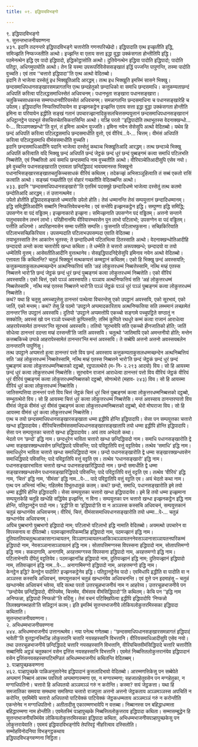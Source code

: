 ```yaml
---
title: ०९. इद्धिपादविभङ्गो

---
```

९. इद्धिपादविभङ्गो  
१. सुत्तन्तभाजनीयवण्णना  
४३१. इदानि तदनन्तरे इद्धिपादविभङ्गे चत्तारोति गणनपरिच्छेदो। इद्धिपादाति एत्थ इज्झतीति इद्धि, समिज्झति निप्फज्जतीति अत्थो। इज्झन्ति वा एताय सत्ता इद्धा वुद्धा उक्कंसगता होन्तीतिपि इद्धि। पठमेनत्थेन इद्धि एव पादो इद्धिपादो, इद्धिकोट्ठासोति अत्थो। दुतियेनत्थेन इद्धिया पादोति इद्धिपादो; पादोति पतिट्ठा, अधिगमुपायोति अत्थो। तेन हि यस्मा उपरूपरिविसेससङ्खातं इद्धिं पज्जन्ति पापुणन्ति, तस्मा पादोति वुच्चति। एवं ताव ‘‘चत्तारो इद्धिपादा’’ति एत्थ अत्थो वेदितब्बो।  
इदानि ते भाजेत्वा दस्सेतुं इध भिक्खूतिआदि आरद्धम्। तत्थ इध भिक्खूति इमस्मिं सासने भिक्खु। छन्दसमाधिपधानसङ्खारसमन्नागतन्ति एत्थ छन्दहेतुको छन्दाधिको वा समाधि छन्दसमाधि। कत्तुकम्यताछन्दं अधिपतिं करित्वा पटिलद्धसमाधिस्सेतं अधिवचनम्। पधानभूता सङ्खारा पधानसङ्खारा। चतुकिच्चसाधकस्स सम्मप्पधानवीरियस्सेतं अधिवचनम्। समन्नागतन्ति छन्दसमाधिना च पधानसङ्खारेहि च उपेतम्। इद्धिपादन्ति निप्फत्तिपरियायेन वा इज्झनकट्ठेन इज्झन्ति एताय सत्ता इद्धा वुद्धा उक्कंसगता होन्तीति इमिना वा परियायेन इद्धीति सङ्खं गतानं उपचारज्झानादिकुसलचित्तसम्पयुत्तानं छन्दसमाधिपधानसङ्खारानं अधिट्ठानट्ठेन पादभूतं सेसचित्तचेतसिकरासिन्ति अत्थो। यञ्हि परतो ‘‘इद्धिपादोति तथाभूतस्स वेदनाक्खन्धो…पे॰… विञ्ञाणक्खन्धो’’ति वुत्तं, तं इमिना अत्थेन युज्जति। इमिना नयेन सेसेसुपि अत्थो वेदितब्बो। यथेव हि छन्दं अधिपतिं करित्वा पटिलद्धसमाधि छन्दसमाधीति वुत्तो, एवं वीरियं…पे॰… चित्तम्। वीमंसं अधिपतिं करित्वा पटिलद्धसमाधि वीमंससमाधीति वुच्चति।  
इदानि छन्दसमाधिआदीनि पदानि भाजेत्वा दस्सेतुं कथञ्च भिक्खूतिआदि आरद्धम्। तत्थ छन्दञ्चे भिक्खु अधिपतिं करित्वाति यदि भिक्खु छन्दं अधिपतिं छन्दं जेट्ठकं छन्दं धुरं छन्दं पुब्बङ्गमं कत्वा समाधिं पटिलभति निब्बत्तेति, एवं निब्बत्तितो अयं समाधि छन्दसमाधि नाम वुच्चतीति अत्थो। वीरियञ्चेतिआदीसुपि एसेव नयो। इमे वुच्चन्ति पधानसङ्खाराति एत्तावता छन्दिद्धिपादं भावयमानस्स भिक्खुनो पधानाभिसङ्खारसङ्खातचतुकिच्चसाधकं वीरियं कथितम्। तदेकज्झं अभिसञ्ञूहित्वाति तं सब्बं एकतो रासिं कत्वाति अत्थो। सङ्ख्यं गच्छतीति एतं वोहारं गच्छतीति वेदितब्बन्ति अत्थो।  
४३३. इदानि ‘‘छन्दसमाधिपधानसङ्खारो’’ति एतस्मिं पदसमूहे छन्दादिधम्मे भाजेत्वा दस्सेतुं तत्थ कतमो छन्दोतिआदि आरद्धम्। तं उत्तानत्थमेव।  
उपेतो होतीति इद्धिपादसङ्खातो धम्मरासि उपेतो होति। तेसं धम्मानन्ति तेसं सम्पयुत्तानं छन्दादिधम्मानम्। इद्धि समिद्धीतिआदीनि सब्बानि निप्फत्तिवेवचनानेव। एवं सन्तेपि इज्झनकट्ठेन इद्धि। सम्पुण्णा इद्धि समिद्धि; उपसग्गेन वा पदं वड्ढितम्। इज्झनाकारो इज्झना। समिज्झनाति उपसग्गेन पदं वड्ढितम्। अत्तनो सन्ताने पातुभाववसेन लभनं लाभो। परिहीनानम्पि वीरियारम्भवसेन पुन लाभो पटिलाभो; उपसग्गेन वा पदं वड्ढितम्। पत्तीति अधिगमो। अपरिहानवसेन सम्मा पत्तीति सम्पत्ति। फुसनाति पटिलाभफुसना। सच्छिकिरियाति पटिलाभसच्छिकिरियाव। उपसम्पदाति पटिलाभउपसम्पदा एवाति वेदितब्बा।  
तयाभूतस्साति तेन आकारेन भूतस्स; ते छन्दादिधम्मे पटिलभित्वा ठितस्साति अत्थो। वेदनाक्खन्धोतिआदीहि छन्दादयो अन्तो कत्वा चत्तारोपि खन्धा कथिता। ते धम्मेति ते चत्तारो अरूपक्खन्धे; छन्दादयो वा तयो धम्मेतिपि वुत्तम्। आसेवतीतिआदीनि वुत्तत्थानेव। सेसइद्धिपादनिद्देसेसुपि इमिनाव नयेन अत्थो वेदितब्बो।  
एत्तावता किं कथितन्ति? चतुन्नं भिक्खूनं मत्थकप्पत्तं कम्मट्ठानं कथितम्। एको हि भिक्खु छन्दं अवस्सयति; कत्तुकम्यताकुसलधम्मच्छन्देन अत्थनिप्फत्तियं सति ‘अहं लोकुत्तरधम्मं निब्बत्तेस्सामि, नत्थि मय्हं एतस्स निब्बत्तने भारो’ति छन्दं जेट्ठकं छन्दं धुरं छन्दं पुब्बङ्गमं कत्वा लोकुत्तरधम्मं निब्बत्तेति। एको वीरियं अवस्सयति। एको चित्तं, एको पञ्ञं अवस्सयति। पञ्ञाय अत्थनिप्फत्तियं सति ‘अहं लोकुत्तरधम्मं निब्बत्तेस्सामि , नत्थि मय्हं एतस्स निब्बत्तने भारो’ति पञ्ञं जेट्ठकं पञ्ञं धुरं पञ्ञं पुब्बङ्गमं कत्वा लोकुत्तरधम्मं निब्बत्तेति।  
कथं? यथा हि चतूसु अमच्चपुत्तेसु ठानन्तरं पत्थेत्वा विचरन्तेसु एको उपट्ठानं अवस्सयि, एको सूरभावं, एको जातिं, एको मन्तम्। कथं? तेसु हि पठमो ‘उपट्ठाने अप्पमादकारिताय अत्थनिप्फत्तिया सति लब्भमानं लच्छामेतं ठानन्तर’न्ति उपट्ठानं अवस्सयि। दुतियो ‘उपट्ठाने अप्पमत्तोपि एकच्चो सङ्गामे पच्चुपट्ठिते सण्ठातुं न सक्कोति; अवस्सं खो पन रञ्ञो पच्चन्तो कुप्पिस्सति; तस्मिं कुप्पिते रथधुरे कम्मं कत्वा राजानं आराधेत्वा आहरापेस्सामेतं ठानन्तर’न्ति सूरभावं अवस्सयि। ततियो ‘सूरभावेपि सति एकच्चो हीनजातिको होति; जातिं सोधेत्वा ठानन्तरं ददन्ता मय्हं दस्सन्ती’ति जातिं अवस्सयि। चतुत्थो ‘जातिमापि एको अमन्तनीयो होति; मन्तेन कत्तब्बकिच्चे उप्पन्ने आहरापेस्सामेतं ठानन्तर’न्ति मन्तं अवस्सयि। ते सब्बेपि अत्तनो अत्तनो अवस्सयबलेन ठानन्तरानि पापुणिंसु।  
तत्थ उपट्ठाने अप्पमत्तो हुत्वा ठानन्तरं पत्तो विय छन्दं अवस्साय कत्तुकम्यताकुसलधम्मच्छन्देन अत्थनिब्बत्तियं सति ‘अहं लोकुत्तरधम्मं निब्बत्तेस्सामि, नत्थि मय्हं एतस्स निब्बत्तने भारो’ति छन्दं जेट्ठकं छन्दं धुरं छन्दं पुब्बङ्गमं कत्वा लोकुत्तरधम्मनिब्बत्तको दट्ठब्बो, रट्ठपालत्थेरो (म॰ नि॰ २.२९३ आदयो) विय। सो हि आयस्मा छन्दं धुरं कत्वा लोकुत्तरधम्मं निब्बत्तेसि। सूरभावेन राजानं आराधेत्वा ठानन्तरं पत्तो विय वीरियं जेट्ठकं वीरियं धुरं वीरियं पुब्बङ्गमं कत्वा लोकुत्तरधम्मनिब्बत्तको दट्ठब्बो, सोणत्थेरो (महाव॰ २४३) विय। सो हि आयस्मा वीरियं धुरं कत्वा लोकुत्तरधम्मं निब्बत्तेसि।  
जातिसम्पत्तिया ठानन्तरं पत्तो विय चित्तं जेट्ठकं चित्तं धुरं चित्तं पुब्बङ्गमं कत्वा लोकुत्तरधम्मनिब्बत्तको दट्ठब्बो, सम्भूतत्थेरो विय। सो हि आयस्मा चित्तं धुरं कत्वा लोकुत्तरधम्मं निब्बत्तेसि। मन्तं अवस्साय ठानन्तरप्पत्तो विय वीमंसं जेट्ठकं वीमंसं धुरं वीमंसं पुब्बङ्गमं कत्वा लोकुत्तरधम्मनिब्बत्तको दट्ठब्बो, थेरो मोघराजा विय। सो हि आयस्मा वीमंसं धुरं कत्वा लोकुत्तरधम्मं निब्बत्तेसि।  
एत्थ च तयो छन्दसमाधिपधानसङ्खारसङ्खाता धम्मा इद्धीपि होन्ति इद्धिपादापि। सेसा पन सम्पयुत्तका चत्तारो खन्धा इद्धिपादायेव। वीरियचित्तवीमंससमाधिपधानसङ्खारसङ्खातापि तयो धम्मा इद्धीपि होन्ति इद्धिपादापि। सेसा पन सम्पयुत्तका चत्तारो खन्धा इद्धिपादायेव। अयं ताव अभेदतो कथा।  
भेदतो पन ‘छन्दो’ इद्धि नाम। छन्दधुरेन भाविता चत्तारो खन्धा छन्दिद्धिपादो नाम। समाधि पधानसङ्खारोति द्वे धम्मा सङ्खारक्खन्धवसेन छन्दिद्धिपादे पविसन्ति; पादे पविट्ठातिपि वत्तुं वट्टतियेव। तत्थेव ‘समाधि’ इद्धि नाम। समाधिधुरेन भाविता चत्तारो खन्धा समाधिद्धिपादो नाम। छन्दो पधानसङ्खारोति द्वे धम्मा सङ्खारक्खन्धवसेन समाधिद्धिपादे पविसन्ति; पादे पविट्ठातिपि वत्तुं वट्टति एव। तत्थेव ‘पधानसङ्खारो’ इद्धि नाम। पधानसङ्खारभाविता चत्तारो खन्धा पधानसङ्खारिद्धिपादो नाम। छन्दो समाधीति द्वे धम्मा सङ्खारक्खन्धवसेन पधानसङ्खारिद्धिपादे पविसन्ति; पादे पविट्ठातिपि वत्तुं वट्टति एव। तत्थेव ‘वीरियं’ इद्धि नाम, ‘चित्तं’ इद्धि नाम, ‘वीमंसा’ इद्धि नाम…पे॰… पादे पविट्ठातिपि वत्तुं वट्टति एव। अयं भेदतो कथा नाम।  
एत्थ पन अभिनवं नत्थि; गहितमेव विभूतधातुकं कतम्। कथं? छन्दो, समाधि, पधानसङ्खारोति इमे तयो धम्मा इद्धीपि होन्ति इद्धिपादापि। सेसा सम्पयुत्तका चत्तारो खन्धा इद्धिपादायेव। इमे हि तयो धम्मा इज्झमाना सम्पयुत्तकेहि चतूहि खन्धेहि सद्धिंयेव इज्झन्ति, न विना। सम्पयुत्तका पन चत्तारो खन्धा इज्झनकट्ठेन इद्धि नाम होन्ति, पतिट्ठानट्ठेन पादो नाम। ‘इद्धी’ति वा ‘इद्धिपादो’ति वा न अञ्ञस्स कस्सचि अधिवचनं, सम्पयुत्तकानं चतुन्नं खन्धानंयेव अधिवचनम्। वीरियं, चित्तं, वीमंसासमाधिपधानसङ्खारोति तयो धम्मा…पे॰… चतुन्नं खन्धानंयेव अधिवचनम्।  
अपिच पुब्बभागो पुब्बभागो इद्धिपादो नाम; पटिलाभो पटिलाभो इद्धि नामाति वेदितब्बो। अयमत्थो उपचारेन वा विपस्सनाय वा दीपेतब्बो। पठमज्झानपरिकम्मञ्हि इद्धिपादो नाम, पठमज्झानं इद्धि नाम। दुतियततियचतुत्थआकासानञ्चायतन, विञ्ञाणञ्चायतनआकिञ्चञ्ञायतननेवसञ्ञानासञ्ञायतनपरिकम्मं इद्धिपादो नाम, नेवसञ्ञानासञ्ञायतनं इद्धि नाम। सोतापत्तिमग्गस्स विपस्सना इद्धिपादो नाम, सोतापत्तिमग्गो इद्धि नाम। सकदागामि, अनागामि, अरहत्तमग्गस्स विपस्सना इद्धिपादो नाम, अरहत्तमग्गो इद्धि नाम। पटिलाभेनापि दीपेतुं वट्टतियेव। पठमज्झानञ्हि इद्धिपादो नाम, दुतियज्झानं इद्धि नाम; दुतियज्झानं इद्धिपादो नाम, ततियज्झानं इद्धि नाम…पे॰… अनागामिमग्गो इद्धिपादो नाम, अरहत्तमग्गो इद्धि नाम।  
केनट्ठेन इद्धि? केनट्ठेन पादोति? इज्झनकट्ठेनेव इद्धि। पतिट्ठानट्ठेनेव पादो। एवमिधापि इद्धीति वा पादोति वा न अञ्ञस्स कस्सचि अधिवचनं, सम्पयुत्तकानं चतुन्नं खन्धानंयेव अधिवचनन्ति। एवं वुत्ते पन इदमाहंसु – चतुन्नं खन्धानमेव अधिवचनं भवेय्य, यदि सत्था परतो उत्तरचूळभाजनीयं नाम न आहरेय्य। उत्तरचूळभाजनीये पन ‘‘छन्दोयेव छन्दिद्धिपादो, वीरियमेव, चित्तमेव, वीमंसाव वीमंसिद्धिपादो’’ति कथितम्। केचि पन ‘‘इद्धि नाम अनिप्फन्ना, इद्धिपादो निप्फन्नो’’ति वदिंसु। तेसं वचनं पटिक्खिपित्वा इद्धीपि इद्धिपादोपि ‘निप्फन्नो तिलक्खणब्भाहतो’ति सन्निट्ठानं कतम्। इति इमस्मिं सुत्तन्तभाजनीये लोकियलोकुत्तरमिस्सका इद्धिपादा कथिताति।  
सुत्तन्तभाजनीयवण्णना।  
२. अभिधम्मभाजनीयवण्णना  
४४४. अभिधम्मभाजनीयं उत्तानत्थमेव। नया पनेत्थ गणेतब्बा। ‘‘छन्दसमाधिपधानसङ्खारसमन्नागतं इद्धिपादं भावेती’’ति वुत्तट्ठानस्मिञ्हि लोकुत्तरानि चत्तारि नयसहस्सानि विभत्तानि। वीरियसमाधिआदीसुपि एसेव नयो। तथा उत्तरचूळभाजनीये छन्दिद्धिपादे चत्तारि नयसहस्सानि विभत्तानि, वीरियचित्तवीमंसिद्धिपादे चत्तारि चत्तारीति सब्बानिपि अट्ठन्नं चतुक्कानं वसेन द्वत्तिंस नयसहस्सानि विभत्तानि। एवमेतं निब्बत्तितलोकुत्तरानंयेव इद्धिपादानं वसेन द्वत्तिंसनयसहस्सप्पटिमण्डितं अभिधम्मभाजनीयं कथितन्ति वेदितब्बम्।  
३. पञ्हापुच्छकवण्णना  
४६२. पञ्हापुच्छके पाळिअनुसारेनेव इद्धिपादानं कुसलादिभावो वेदितब्बो। आरम्मणत्तिकेसु पन सब्बेपेते अप्पमाणं निब्बानं आरब्भ पवत्तितो अप्पमाणारम्मणा एव, न मग्गारम्मणा; सहजातहेतुवसेन पन मग्गहेतुका, न मग्गाधिपतिनो। चत्तारो हि अधिपतयो अञ्ञमञ्ञं गरुं न करोन्ति। कस्मा? सयं जेट्ठकत्ता। यथा हि समजातिका समवया समथामा समसिप्पा चत्तारो राजपुत्ता अत्तनो अत्तनो जेट्ठकताय अञ्ञमञ्ञस्स अपचितिं न करोन्ति, एवमिमेपि चत्तारो अधिपतयो पाटियेक्कं पाटियेक्कं जेट्ठकधम्मताय अञ्ञमञ्ञं गरुं न करोन्तीति एकन्तेनेव न मग्गाधिपतिनो। अतीतादीसु एकारम्मणभावेपि न वत्तब्बा। निब्बानस्स पन बहिद्धाधम्मत्ता बहिद्धारम्मणा नाम होन्तीति। एवमेतस्मिं पञ्हापुच्छके निब्बत्तितलोकुत्तराव इद्धिपादा कथिता। सम्मासम्बुद्धेन हि सुत्तन्तभाजनीयस्मिंयेव लोकियलोकुत्तरमिस्सका इद्धिपादा कथिता, अभिधम्मभाजनीयपञ्हापुच्छकेसु पन लोकुत्तरायेवाति। एवमयं इद्धिपादविभङ्गोपि तेपरिवट्टं नीहरित्वाव दस्सितोति।  
सम्मोहविनोदनिया विभङ्गट्ठकथाय  
इद्धिपादविभङ्गवण्णना निट्ठिता।  